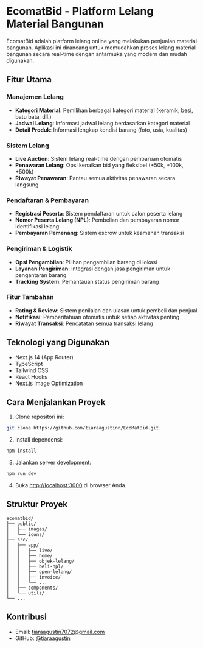 # EcomatBid - Platform Lelang Material Bangunan

EcomatBid adalah platform lelang online yang melakukan penjualan material bangunan. Aplikasi ini dirancang untuk memudahkan proses lelang material bangunan secara real-time dengan antarmuka yang modern dan mudah digunakan.

## Fitur Utama

### Manajemen Lelang
- **Kategori Material**: Pemilihan berbagai kategori material (keramik, besi, batu bata, dll.)
- **Jadwal Lelang**: Informasi jadwal lelang berdasarkan kategori material
- **Detail Produk**: Informasi lengkap kondisi barang (foto, usia, kualitas)

### Sistem Lelang
- **Live Auction**: Sistem lelang real-time dengan pembaruan otomatis
- **Penawaran Lelang**: Opsi kenaikan bid yang fleksibel (+50k, +100k, +500k)
- **Riwayat Penawaran**: Pantau semua aktivitas penawaran secara langsung

### Pendaftaran & Pembayaran
- **Registrasi Peserta**: Sistem pendaftaran untuk calon peserta lelang
- **Nomor Peserta Lelang (NPL)**: Pembelian dan pembayaran nomor identifikasi lelang
- **Pembayaran Pemenang**: Sistem escrow untuk keamanan transaksi

### Pengiriman & Logistik
- **Opsi Pengambilan**: Pilihan pengambilan barang di lokasi
- **Layanan Pengiriman**: Integrasi dengan jasa pengiriman untuk pengantaran barang
- **Tracking System**: Pemantauan status pengiriman barang

### Fitur Tambahan
- **Rating & Review**: Sistem penilaian dan ulasan untuk pembeli dan penjual
- **Notifikasi**: Pemberitahuan otomatis untuk setiap aktivitas penting
- **Riwayat Transaksi**: Pencatatan semua transaksi lelang

## Teknologi yang Digunakan

- Next.js 14 (App Router)
- TypeScript
- Tailwind CSS
- React Hooks
- Next.js Image Optimization

## Cara Menjalankan Proyek

1. Clone repositori ini:
```bash
git clone https://github.com/tiaraagustinn/EcoMatBid.git
```

2. Install dependensi:
```bash
npm install
```

3. Jalankan server development:
```bash
npm run dev
```

4. Buka [http://localhost:3000](http://localhost:3000) di browser Anda.

## Struktur Proyek

```
ecomatbid/
├── public/
│   ├── images/
│   └── icons/
├── src/
│   ├── app/
│   │   ├── live/
│   │   ├── home/
│   │   ├── objek-lelang/
│   │   ├── beli-npl/
│   │   ├── open-lelang/
│   │   ├── invoice/
│   │   └── ...
│   ├── components/
│   └── utils/
└── ...
```

## Kontribusi
- Email: tiaraagustin7072@gmail.com
- GitHub: [@tiaraagustin](https://github.com/tiaraagustinn)


